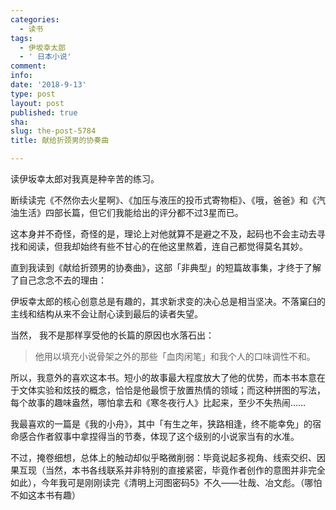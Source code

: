 ```yaml
---
categories:
  - 读书
tags:
  - 伊坂幸太郎
  - ' 日本小说'
comment: 
info: 
date: '2018-9-13'
type: post
layout: post
published: true
sha: 
slug: the-post-5784
title: 献给折颈男的协奏曲

---
```

读伊坂幸太郎对我真是种辛苦的练习。

断续读完《不然你去火星啊》、《加压与液压的投币式寄物柜》、《哦，爸爸》和《汽油生活》四部长篇，但它们我能给出的评分都不过3星而已。

这本身并不奇怪，奇怪的是，理论上对他就算不是避之不及，起码也不会主动去寻找和阅读，但我却始终有些不甘心的在他这里熬着，连自己都觉得莫名其妙。

直到我读到《献给折颈男的协奏曲》，这部「非典型」的短篇故事集，才终于了解了自己念念不去的理由：

> 
伊坂幸太郎的核心创意总是有趣的，其求新求变的决心总是相当坚决。不落窠臼的主线和结构从来不会让耐心读到最后的读者失望。

当然， 我不是那样享受他的长篇的原因也水落石出：

> 他用以填充小说骨架之外的那些「血肉闲笔」和我个人的口味调性不和。

所以，我意外的喜欢这本书。短小的故事最大程度放大了他的优势，而本书本意在于文体实验和炫技的概念，恰恰是他最惯于放置热情的领域；而这种拼图的写法，每个故事的趣味盎然，哪怕拿去和《寒冬夜行人》比起来，至少不失热闹……

我最喜欢的一篇是《我的小舟》，其中「有生之年，狭路相逢，终不能幸免」的宿命感合作者叙事中拿捏得当的节奏，体现了这个级别的小说家当有的水准。

不过，掩卷细想，总体上的触动却似乎略微削弱：毕竟说起多视角、线索交织、因果互现（当然，本书各线联系并非特别的直接紧密，毕竟作者创作的意图并非完全如此），今年我可是刚刚读完《清明上河图密码5》不久——壮哉、冶文彪。（哪怕不如这本书有趣）



